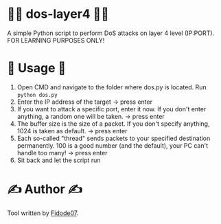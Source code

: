 # 👨‍💻 dos-layer4 👨‍💻
A simple Python script to perform DoS attacks on layer 4 level (IP:PORT). FOR LEARNING PURPOSES ONLY!

# 📝 Usage 📝
1. Open CMD and navigate to the folder where dos.py is located. Run `python dos.py`
2. Enter the IP address of the target -> press enter
3. If you want to attack a specific port, enter it now. If you don't enter anything, a random one will be taken. -> press enter
4. The buffer size is the size of a packet. If you don't specify anything, 1024 is taken as default. -> press enter
5. Each so-called "thread" sends packets to your specified destination permanently. 100 is a good number (and the default), your PC can't handle too many! -> press enter
6. Sit back and let the script run

# ✍️ Author ✍️
Tool written by <a href="https://github.com/Fidode07">Fidode07</a>.

